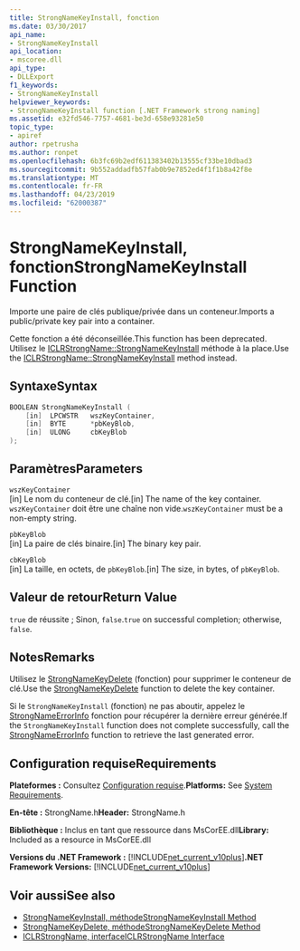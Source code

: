```yaml
---
title: StrongNameKeyInstall, fonction
ms.date: 03/30/2017
api_name:
- StrongNameKeyInstall
api_location:
- mscoree.dll
api_type:
- DLLExport
f1_keywords:
- StrongNameKeyInstall
helpviewer_keywords:
- StrongNameKeyInstall function [.NET Framework strong naming]
ms.assetid: e32fd546-7757-4681-be3d-658e93281e50
topic_type:
- apiref
author: rpetrusha
ms.author: ronpet
ms.openlocfilehash: 6b3fc69b2edf611383402b13555cf33be10dbad3
ms.sourcegitcommit: 9b552addadfb57fab0b9e7852ed4f1f1b8a42f8e
ms.translationtype: MT
ms.contentlocale: fr-FR
ms.lasthandoff: 04/23/2019
ms.locfileid: "62000387"
---
```

# <a name="strongnamekeyinstall-function"></a><span data-ttu-id="21bff-102">StrongNameKeyInstall, fonction</span><span class="sxs-lookup"><span data-stu-id="21bff-102">StrongNameKeyInstall Function</span></span>

<span data-ttu-id="21bff-103">Importe une paire de clés publique/privée dans un conteneur.</span><span class="sxs-lookup"><span data-stu-id="21bff-103">Imports a public/private key pair into a container.</span></span>

<span data-ttu-id="21bff-104">Cette fonction a été déconseillée.</span><span class="sxs-lookup"><span data-stu-id="21bff-104">This function has been deprecated.</span></span> <span data-ttu-id="21bff-105">Utilisez le [ICLRStrongName::StrongNameKeyInstall](../hosting/iclrstrongname-strongnamekeyinstall-method.md) méthode à la place.</span><span class="sxs-lookup"><span data-stu-id="21bff-105">Use the [ICLRStrongName::StrongNameKeyInstall](../hosting/iclrstrongname-strongnamekeyinstall-method.md) method instead.</span></span>

## <a name="syntax"></a><span data-ttu-id="21bff-106">Syntaxe</span><span class="sxs-lookup"><span data-stu-id="21bff-106">Syntax</span></span>

```cpp
BOOLEAN StrongNameKeyInstall (
    [in]  LPCWSTR   wszKeyContainer,
    [in]  BYTE      *pbKeyBlob,
    [in]  ULONG     cbKeyBlob
);
```

## <a name="parameters"></a><span data-ttu-id="21bff-107">Paramètres</span><span class="sxs-lookup"><span data-stu-id="21bff-107">Parameters</span></span>

`wszKeyContainer`\
<span data-ttu-id="21bff-108">[in] Le nom du conteneur de clé.</span><span class="sxs-lookup"><span data-stu-id="21bff-108">[in] The name of the key container.</span></span> <span data-ttu-id="21bff-109">`wszKeyContainer` doit être une chaîne non vide.</span><span class="sxs-lookup"><span data-stu-id="21bff-109">`wszKeyContainer` must be a non-empty string.</span></span>

`pbKeyBlob`\
<span data-ttu-id="21bff-110">[in] La paire de clés binaire.</span><span class="sxs-lookup"><span data-stu-id="21bff-110">[in] The binary key pair.</span></span>

`cbKeyBlob`\
<span data-ttu-id="21bff-111">[in] La taille, en octets, de `pbKeyBlob`.</span><span class="sxs-lookup"><span data-stu-id="21bff-111">[in] The size, in bytes, of `pbKeyBlob`.</span></span>

## <a name="return-value"></a><span data-ttu-id="21bff-112">Valeur de retour</span><span class="sxs-lookup"><span data-stu-id="21bff-112">Return Value</span></span>

<span data-ttu-id="21bff-113">`true` de réussite ; Sinon, `false`.</span><span class="sxs-lookup"><span data-stu-id="21bff-113">`true` on successful completion; otherwise, `false`.</span></span>

## <a name="remarks"></a><span data-ttu-id="21bff-114">Notes</span><span class="sxs-lookup"><span data-stu-id="21bff-114">Remarks</span></span>

<span data-ttu-id="21bff-115">Utilisez le [StrongNameKeyDelete](strongnamekeydelete-function.md) (fonction) pour supprimer le conteneur de clé.</span><span class="sxs-lookup"><span data-stu-id="21bff-115">Use the [StrongNameKeyDelete](strongnamekeydelete-function.md) function to delete the key container.</span></span>

<span data-ttu-id="21bff-116">Si le `StrongNameKeyInstall` (fonction) ne pas aboutir, appelez le [StrongNameErrorInfo](strongnameerrorinfo-function.md) fonction pour récupérer la dernière erreur générée.</span><span class="sxs-lookup"><span data-stu-id="21bff-116">If the `StrongNameKeyInstall` function does not complete successfully, call the [StrongNameErrorInfo](strongnameerrorinfo-function.md) function to retrieve the last generated error.</span></span>

## <a name="requirements"></a><span data-ttu-id="21bff-117">Configuration requise</span><span class="sxs-lookup"><span data-stu-id="21bff-117">Requirements</span></span>

<span data-ttu-id="21bff-118">**Plateformes :** Consultez [Configuration requise](../../../../docs/framework/get-started/system-requirements.md).</span><span class="sxs-lookup"><span data-stu-id="21bff-118">**Platforms:** See [System Requirements](../../../../docs/framework/get-started/system-requirements.md).</span></span>

<span data-ttu-id="21bff-119">**En-tête :** StrongName.h</span><span class="sxs-lookup"><span data-stu-id="21bff-119">**Header:** StrongName.h</span></span>

<span data-ttu-id="21bff-120">**Bibliothèque :** Inclus en tant que ressource dans MsCorEE.dll</span><span class="sxs-lookup"><span data-stu-id="21bff-120">**Library:** Included as a resource in MsCorEE.dll</span></span>

<span data-ttu-id="21bff-121">**Versions du .NET Framework :** [!INCLUDE[net_current_v10plus](../../../../includes/net-current-v10plus-md.md)]</span><span class="sxs-lookup"><span data-stu-id="21bff-121">**.NET Framework Versions:** [!INCLUDE[net_current_v10plus](../../../../includes/net-current-v10plus-md.md)]</span></span>

## <a name="see-also"></a><span data-ttu-id="21bff-122">Voir aussi</span><span class="sxs-lookup"><span data-stu-id="21bff-122">See also</span></span>

- [<span data-ttu-id="21bff-123">StrongNameKeyInstall, méthode</span><span class="sxs-lookup"><span data-stu-id="21bff-123">StrongNameKeyInstall Method</span></span>](../hosting/iclrstrongname-strongnamekeyinstall-method.md)
- [<span data-ttu-id="21bff-124">StrongNameKeyDelete, méthode</span><span class="sxs-lookup"><span data-stu-id="21bff-124">StrongNameKeyDelete Method</span></span>](../hosting/iclrstrongname-strongnamekeydelete-method.md)
- [<span data-ttu-id="21bff-125">ICLRStrongName, interface</span><span class="sxs-lookup"><span data-stu-id="21bff-125">ICLRStrongName Interface</span></span>](../hosting/iclrstrongname-interface.md)